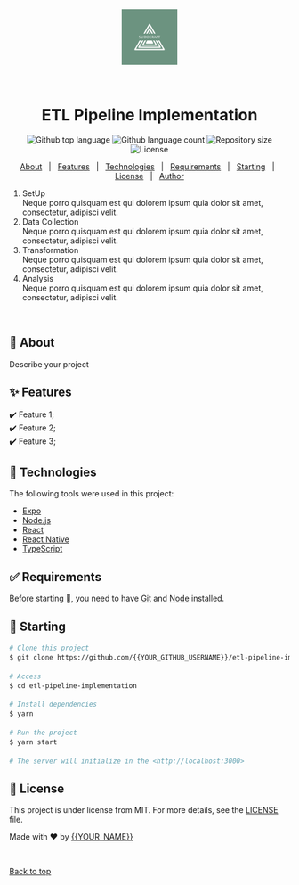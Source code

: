 <div align="center" id="top"> 
  <img src="./data/images/25346168.png" alt="ETL Pipeline Implementation" style="height:100px" />

  &#xa0;

  <!-- <a href="https://etlpipelineimplementation.netlify.app">Demo</a> -->
</div>

<h1 align="center">ETL Pipeline Implementation</h1>

<p align="center">
  <img alt="Github top language" src="https://img.shields.io/github/languages/top/{{YOUR_GITHUB_USERNAME}}/etl-pipeline-implementation?color=56BEB8">

  <img alt="Github language count" src="https://img.shields.io/github/languages/count/{{YOUR_GITHUB_USERNAME}}/etl-pipeline-implementation?color=56BEB8">

  <img alt="Repository size" src="https://img.shields.io/github/repo-size/{{YOUR_GITHUB_USERNAME}}/etl-pipeline-implementation?color=56BEB8">

  <img alt="License" src="https://img.shields.io/github/license/{{YOUR_GITHUB_USERNAME}}/etl-pipeline-implementation?color=56BEB8">

  <!-- <img alt="Github issues" src="https://img.shields.io/github/issues/{{YOUR_GITHUB_USERNAME}}/etl-pipeline-implementation?color=56BEB8" /> -->

  <!-- <img alt="Github forks" src="https://img.shields.io/github/forks/{{YOUR_GITHUB_USERNAME}}/etl-pipeline-implementation?color=56BEB8" /> -->

  <!-- <img alt="Github stars" src="https://img.shields.io/github/stars/{{YOUR_GITHUB_USERNAME}}/etl-pipeline-implementation?color=56BEB8" /> -->
</p>

<!-- Status -->

<!-- <h4 align="center"> 
	🚧  ETL Pipeline Implementation 🚀 Under construction...  🚧
</h4> 

<hr> -->

<p align="center">
  <a href="#dart-about">About</a> &#xa0; | &#xa0; 
  <a href="#sparkles-features">Features</a> &#xa0; | &#xa0;
  <a href="#rocket-technologies">Technologies</a> &#xa0; | &#xa0;
  <a href="#white_check_mark-requirements">Requirements</a> &#xa0; | &#xa0;
  <a href="#checkered_flag-starting">Starting</a> &#xa0; | &#xa0;
  <a href="#memo-license">License</a> &#xa0; | &#xa0;
  <a href="https://github.com/{{YOUR_GITHUB_USERNAME}}" target="_blank">Author</a>
</p>

<head>
  <link rel="stylesheet" href="./data/css/style.css">
</head>
<!-- inspired by https://adobe.ly/3SZ9MC5 -->
<ol>
  <li style="--accent-color: #FF6F00">
    <div class="icon"><i class="fa-light fa-lightbulb-exclamation-on"></i></div>
    <div class="title">SetUp</div>
    <div class="descr">Neque porro quisquam est qui dolorem ipsum quia dolor sit amet, consectetur, adipisci velit.</div>
  </li>
  <li style="--accent-color: #008DC2">
    <div class="icon"><i class="fa-light fa-flower-daffodil"></i></div>
    <div class="title">Data Collection</div>
    <div class="descr">Neque porro quisquam est qui dolorem ipsum quia dolor sit amet, consectetur, adipisci velit.</div>
  </li>
  <li style="--accent-color: #0B456A">
    <div class="icon"><i class="fa-light fa fa-cog"></i></div>
    <div class="title">Transformation</div>
    <div class="descr">Neque porro quisquam est qui dolorem ipsum quia dolor sit amet, consectetur, adipisci velit.</div>
  </li>
  <li style="--accent-color: #6A829A">
    <div class="icon"><i class="fa-light fa-chart-mixed"></i></div>
    <div class="title">Analysis</div>
    <div class="descr">Neque porro quisquam est qui dolorem ipsum quia dolor sit amet, consectetur, adipisci velit.</div>
  </li>
</ol>

<br>

## :dart: About ##

Describe your project

## :sparkles: Features ##

:heavy_check_mark: Feature 1;\
:heavy_check_mark: Feature 2;\
:heavy_check_mark: Feature 3;

## :rocket: Technologies ##

The following tools were used in this project:

- [Expo](https://expo.io/)
- [Node.js](https://nodejs.org/en/)
- [React](https://pt-br.reactjs.org/)
- [React Native](https://reactnative.dev/)
- [TypeScript](https://www.typescriptlang.org/)

## :white_check_mark: Requirements ##

Before starting :checkered_flag:, you need to have [Git](https://git-scm.com) and [Node](https://nodejs.org/en/) installed.

## :checkered_flag: Starting ##

```bash
# Clone this project
$ git clone https://github.com/{{YOUR_GITHUB_USERNAME}}/etl-pipeline-implementation

# Access
$ cd etl-pipeline-implementation

# Install dependencies
$ yarn

# Run the project
$ yarn start

# The server will initialize in the <http://localhost:3000>
```

## :memo: License ##

This project is under license from MIT. For more details, see the [LICENSE](LICENSE.md) file.


Made with :heart: by <a href="https://github.com/{{YOUR_GITHUB_USERNAME}}" target="_blank">{{YOUR_NAME}}</a>

&#xa0;

<a href="#top">Back to top</a>
